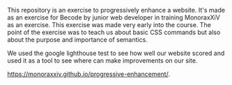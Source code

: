 This repository is an exercise to progressively enhance a website.
It's made as an exercise for Becode by junior web developer in training MonoraxXiV as an exercise.
This exercise was made very early into the course.
The point of the exercise was to teach us about basic CSS commands but also about the purpose and importance of semantics.

We used the google lighthouse test to see how well our website scored and used it as a tool to see where can make improvements on our site.

https://monoraxxiv.github.io/progressive-enhancement/. 
